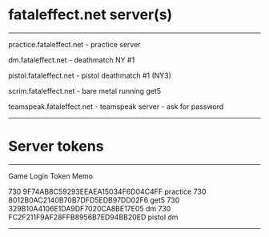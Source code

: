 # fataleffect.net server(s)
--------------------------------------------------------------------------------

practice.fataleffect.net    - practice server

dm.fataleffect.net          - deathmatch NY #1

pistol.fataleffect.net      - pistol deathmatch #1 (NY3)

scrim.fataleffect.net       - bare metal running get5

teamspeak.fataleffect.net   - teamspeak server - ask for password


--------------------------------------------------------------------------------
# Server tokens
--------------------------------------------------------------------------------
Game    Login Token                          Memo

730     9F74AB8C59293EEAEA15034F6D04C4FF    practice
730     8012B0AC2140B70B7DFD5EDB97DD02F6    get5
730     329B10A4106E1DA9DF7020CA8BE17E05    dm
730     FC2F211F9AF28FFB8956B7ED94BB20ED    pistol dm


-------------------------------------------------------------------------------

